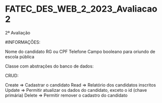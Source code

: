 # FATEC_DES_WEB_2_2023_Avaliacao2
2ª Avaliação

#INFORMAÇÕES:

Nome do candidato
RG ou CPF
Telefone
Campo booleano para oriundo de escola pública

Classe com abstrações do banco de dados:

CRUD:

Create => Cadastrar o candidato
Read => Relatório dos candidatos inscritos
Update => Permitir atualizar os dados do candidato, exceto o id (chave primária)
Delete => Permitir remover o cadastro do candidato

